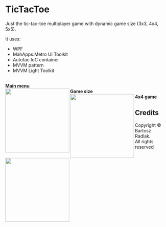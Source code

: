 # TicTacToe

Just the tic-tac-toe multiplayer game with dynamic game size (3x3, 4x4, 5x5).
</br>

It uses:
* WPF 
* MahApps.Metro UI Toolkit
* Autofac IoC container
* MVVM pattern
* MVVM Light Toolkit

</br>

<div align="left" >
  <div><b>Main menu</b></div>
  <img src="https://github.com/bradlak/TickTackToe/blob/master/Screenshots/main.png" align="left" width="200"   >
</div>

<div align="left" >
  <div><b>Game size</b></div>
  <img src="https://github.com/bradlak/TickTackToe/blob/master/Screenshots/size.png" align="left" width="200"   >
</div>

<div align="left" >
  <div><b>4x4 game</b></div>
  <img src="https://github.com/bradlak/TickTackToe/blob/master/Screenshots/game.png" align="left" width="200"   >
</div>


## Credits
Copyright &copy; Bartosz Radlak.</br> All rights reserved
